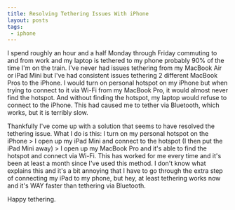 ```yaml
---
title: Resolving Tethering Issues With iPhone
layout: posts
tags:
 - iphone
---
```


I spend roughly an hour and a half Monday through Friday commuting to and from work and my laptop is tethered to my phone probably 90% of the time I'm on the train.  I've never had issues tethering from my MacBook Air or iPad Mini but I've had consistent issues tethering 2 different MacBook Pros to the iPhone.  I would turn on personal hotspot on my iPhone but when trying to connect to it via Wi-Fi from my MacBook Pro, it would almost never find the hotspot.  And without finding the hotspot, my laptop would refuse to connect to the iPhone.  This had caused me to tether via Bluetooth, which works, but it is terribly slow.

Thankfully I've come up with a solution that seems to have resolved the tethering issue.  What I do is this: I turn on my personal hotspot on the iPhone > I open up my iPad Mini and connect to the hotspot (I then put the iPad Mini away) > I open up my MacBook Pro and it's able to find the hotspot and connect via Wi-Fi.  This has worked for me every time and it's been at least a month since I've used this method.  I don't know what explains this and it's a bit annoying that I have to go through the extra step of connecting my iPad to my phone, but hey, at least tethering works now and it's WAY faster than tethering via Bluetooth.

Happy tethering.
